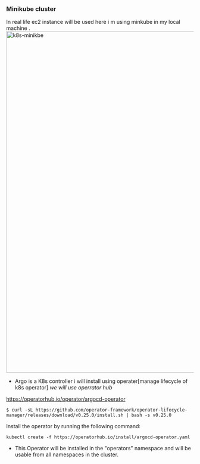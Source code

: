 ### Minikube cluster
In real life ec2 instance will be used here i m using minkube in my local machine .
<img width="916" alt="k8s-minikbe" src="https://github.com/Muhammad-HAMMAD-KHAN-0096/DEVOPS-PROJECTS/assets/141496839/b2f08657-5c61-4630-b63f-20b149cb3863">

- Argo is a K8s controller i will install using operater[manage lifecycle of k8s operator]
_we will use operrator hub_

https://operatorhub.io/operator/argocd-operator
```
$ curl -sL https://github.com/operator-framework/operator-lifecycle-manager/releases/download/v0.25.0/install.sh | bash -s v0.25.0
```
Install the operator by running the following command:
```
kubectl create -f https://operatorhub.io/install/argocd-operator.yaml
```
- This Operator will be installed in the "operators" namespace and will be usable from all namespaces in the cluster.
